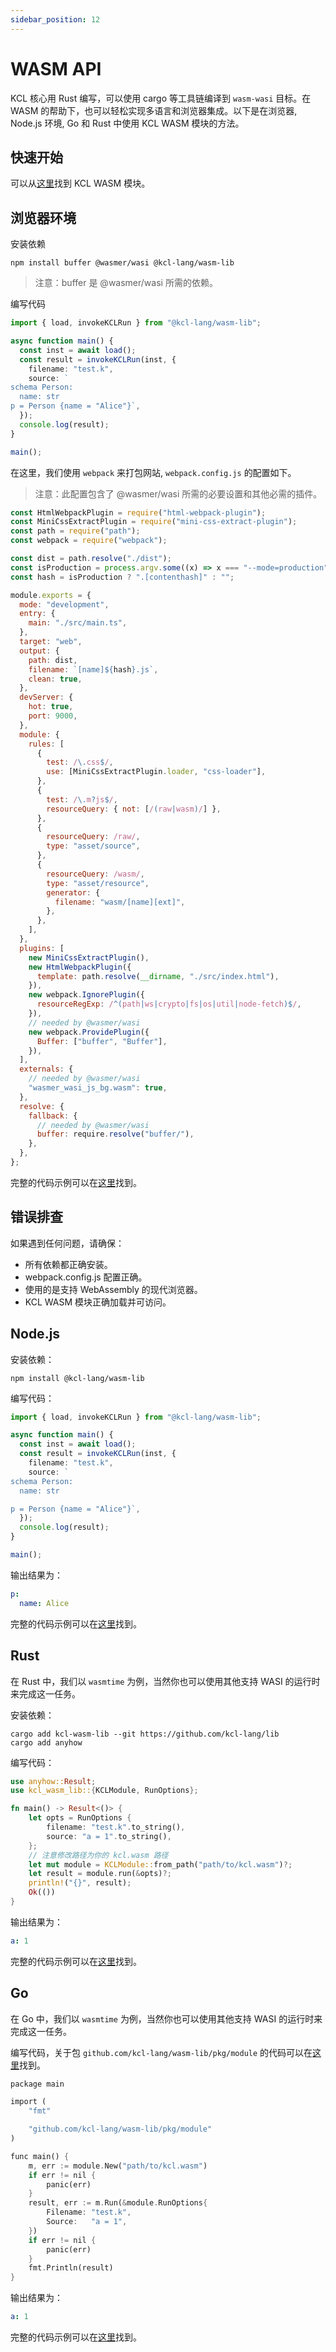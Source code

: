 ```yaml
---
sidebar_position: 12
---
```


# WASM API

KCL 核心用 Rust 编写，可以使用 cargo 等工具链编译到 `wasm-wasi` 目标。在 WASM 的帮助下，也可以轻松实现多语言和浏览器集成。以下是在浏览器, Node.js 环境, Go 和 Rust 中使用 KCL WASM 模块的方法。

## 快速开始

可以从[这里](https://github.com/kcl-lang/lib/tree/main/wasm)找到 KCL WASM 模块。

## 浏览器环境

安装依赖

```shell
npm install buffer @wasmer/wasi @kcl-lang/wasm-lib
```

> 注意：buffer 是 @wasmer/wasi 所需的依赖。

编写代码

```ts
import { load, invokeKCLRun } from "@kcl-lang/wasm-lib";

async function main() {
  const inst = await load();
  const result = invokeKCLRun(inst, {
    filename: "test.k",
    source: `
schema Person:
  name: str
p = Person {name = "Alice"}`,
  });
  console.log(result);
}

main();
```

在这里，我们使用 `webpack` 来打包网站, `webpack.config.js` 的配置如下。

> 注意：此配置包含了 @wasmer/wasi 所需的必要设置和其他必需的插件。

```js
const HtmlWebpackPlugin = require("html-webpack-plugin");
const MiniCssExtractPlugin = require("mini-css-extract-plugin");
const path = require("path");
const webpack = require("webpack");

const dist = path.resolve("./dist");
const isProduction = process.argv.some((x) => x === "--mode=production");
const hash = isProduction ? ".[contenthash]" : "";

module.exports = {
  mode: "development",
  entry: {
    main: "./src/main.ts",
  },
  target: "web",
  output: {
    path: dist,
    filename: `[name]${hash}.js`,
    clean: true,
  },
  devServer: {
    hot: true,
    port: 9000,
  },
  module: {
    rules: [
      {
        test: /\.css$/,
        use: [MiniCssExtractPlugin.loader, "css-loader"],
      },
      {
        test: /\.m?js$/,
        resourceQuery: { not: [/(raw|wasm)/] },
      },
      {
        resourceQuery: /raw/,
        type: "asset/source",
      },
      {
        resourceQuery: /wasm/,
        type: "asset/resource",
        generator: {
          filename: "wasm/[name][ext]",
        },
      },
    ],
  },
  plugins: [
    new MiniCssExtractPlugin(),
    new HtmlWebpackPlugin({
      template: path.resolve(__dirname, "./src/index.html"),
    }),
    new webpack.IgnorePlugin({
      resourceRegExp: /^(path|ws|crypto|fs|os|util|node-fetch)$/,
    }),
    // needed by @wasmer/wasi
    new webpack.ProvidePlugin({
      Buffer: ["buffer", "Buffer"],
    }),
  ],
  externals: {
    // needed by @wasmer/wasi
    "wasmer_wasi_js_bg.wasm": true,
  },
  resolve: {
    fallback: {
      // needed by @wasmer/wasi
      buffer: require.resolve("buffer/"),
    },
  },
};
```

完整的代码示例可以在[这里](https://github.com/kcl-lang/lib/tree/main/wasm/examples/browser)找到。

## 错误排查

如果遇到任何问题，请确保：

- 所有依赖都正确安装。
- webpack.config.js 配置正确。
- 使用的是支持 WebAssembly 的现代浏览器。
- KCL WASM 模块正确加载并可访问。

## Node.js

安装依赖：

```shell
npm install @kcl-lang/wasm-lib
```

编写代码：

```typescript
import { load, invokeKCLRun } from "@kcl-lang/wasm-lib";

async function main() {
  const inst = await load();
  const result = invokeKCLRun(inst, {
    filename: "test.k",
    source: `
schema Person:
  name: str

p = Person {name = "Alice"}`,
  });
  console.log(result);
}

main();
```

输出结果为：

```yaml
p:
  name: Alice
```

完整的代码示例可以在[这里](https://github.com/kcl-lang/lib/tree/main/wasm/examples/node)找到。

## Rust

在 Rust 中，我们以 `wasmtime` 为例，当然你也可以使用其他支持 WASI 的运行时来完成这一任务。

安装依赖：

```shell
cargo add kcl-wasm-lib --git https://github.com/kcl-lang/lib
cargo add anyhow
```

编写代码：

```rust
use anyhow::Result;
use kcl_wasm_lib::{KCLModule, RunOptions};

fn main() -> Result<()> {
    let opts = RunOptions {
        filename: "test.k".to_string(),
        source: "a = 1".to_string(),
    };
    // 注意修改路径为你的 kcl.wasm 路径
    let mut module = KCLModule::from_path("path/to/kcl.wasm")?;
    let result = module.run(&opts)?;
    println!("{}", result);
    Ok(())
}
```

输出结果为：

```yaml
a: 1
```

完整的代码示例可以在[这里](https://github.com/kcl-lang/lib/tree/main/wasm/examples/rust)找到。

## Go

在 Go 中，我们以 `wasmtime` 为例，当然你也可以使用其他支持 WASI 的运行时来完成这一任务。

编写代码，关于包 `github.com/kcl-lang/wasm-lib/pkg/module` 的代码可以在[这里](https://github.com/kcl-lang/lib/blob/main/wasm/examples/go/pkg/module/module.go)找到。

```rust
package main

import (
	"fmt"

	"github.com/kcl-lang/wasm-lib/pkg/module"
)

func main() {
	m, err := module.New("path/to/kcl.wasm")
	if err != nil {
		panic(err)
	}
	result, err := m.Run(&module.RunOptions{
		Filename: "test.k",
		Source:   "a = 1",
	})
	if err != nil {
		panic(err)
	}
	fmt.Println(result)
}
```

输出结果为：

```yaml
a: 1
```

完整的代码示例可以在[这里](https://github.com/kcl-lang/lib/tree/main/wasm/examples/go)找到。

